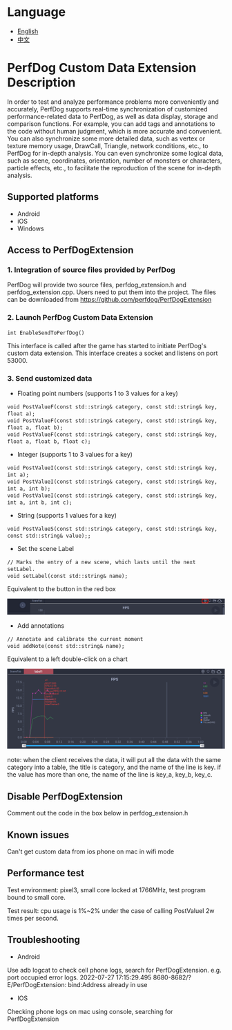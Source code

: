 # Language
- [English](README.md)
- [中文](README_zh.md)

# PerfDog Custom Data Extension Description

In order to test and analyze performance problems more conveniently and accurately, PerfDog supports real-time synchronization of customized performance-related data to PerfDog, as well as data display, storage and comparison functions. For example, you can add tags and annotations to the code without human judgment, which is more accurate and convenient. You can also synchronize some more detailed data, such as vertex or texture memory usage, DrawCall, Triangle, network conditions, etc., to PerfDog for in-depth analysis. You can even synchronize some logical data, such as scene, coordinates, orientation, number of monsters or characters, particle effects, etc., to facilitate the reproduction of the scene for in-depth analysis.

## Supported platforms
- Android
- iOS
- Windows

## Access to PerfDogExtension

### 1. Integration of source files provided by PerfDog

PerfDog will provide two source files, perfdog_extension.h and perfdog_extension.cpp. Users need to put them into the project. The files can be downloaded from https://github.com/perfdog/PerfDogExtension

### 2. Launch PerfDog Custom Data Extension

```
int EnableSendToPerfDog()
```

This interface is called after the game has started to initiate PerfDog's custom data extension. This interface creates a socket and listens on port 53000.

### 3. Send customized data

- Floating point numbers (supports 1 to 3 values for a key)
```
void PostValueF(const std::string& category, const std::string& key, float a);
void PostValueF(const std::string& category, const std::string& key, float a, float b);
void PostValueF(const std::string& category, const std::string& key, float a, float b, float c);
```

- Integer (supports 1 to 3 values for a key)
```
void PostValueI(const std::string& category, const std::string& key, int a);
void PostValueI(const std::string& category, const std::string& key, int a, int b);
void PostValueI(const std::string& category, const std::string& key, int a, int b, int c);
```

- String (supports 1 values for a key)
```
void PostValueS(const std::string& category, const std::string& key, const std::string& value);;
```

- Set the scene Label
```
// Marks the entry of a new scene, which lasts until the next setLabel.
void setLabel(const std::string& name);
```

Equivalent to the button in the red box

![](https://github.com/perfdog/PerfDogExtension/raw/master/img/img1_en.png)

- Add annotations

```
// Annotate and calibrate the current moment
void addNote(const std::string& name);
```

Equivalent to a left double-click on a chart

![](https://github.com/perfdog/PerfDogExtension/raw/master/img/img2_en.png)

note: when the client receives the data, it will put all the data with the same category into a table, the title is category, and the name of the line is key. if the value has more than one, the name of the line is key_a, key_b, key_c.

## Disable PerfDogExtension

Comment out the code in the box below in perfdog_extension.h

## Known issues

Can't get custom data from ios phone on mac in wifi mode

## Performance test

Test environment: pixel3, small core locked at 1766MHz, test program bound to small core.

Test result: cpu usage is 1%~2% under the case of calling PostValueI 2w times per second.

## Troubleshooting

- Android

Use adb logcat to check cell phone logs, search for PerfDogExtension. e.g. port occupied error logs.
2022-07-27 17:15:29.495 8680-8682/? E/PerfDogExtension: bind:Address already in use

- IOS

Checking phone logs on mac using console, searching for PerfDogExtension